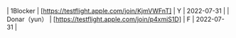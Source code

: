 | 1Blocker | [https://testflight.apple.com/join/KjmVWFnT] | Y | 2022-07-31 |
| Donar（yun） | [https://testflight.apple.com/join/p4xmiS1D] | F | 2022-07-31 |
